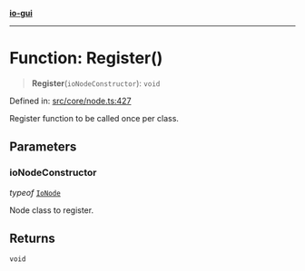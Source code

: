 [**io-gui**](../README.md)

***

# Function: Register()

> **Register**(`ioNodeConstructor`): `void`

Defined in: [src/core/node.ts:427](https://github.com/io-gui/io/blob/main/src/core/node.ts#L427)

Register function to be called once per class.

## Parameters

### ioNodeConstructor

*typeof* [`IoNode`](../classes/IoNode.md)

Node class to register.

## Returns

`void`
